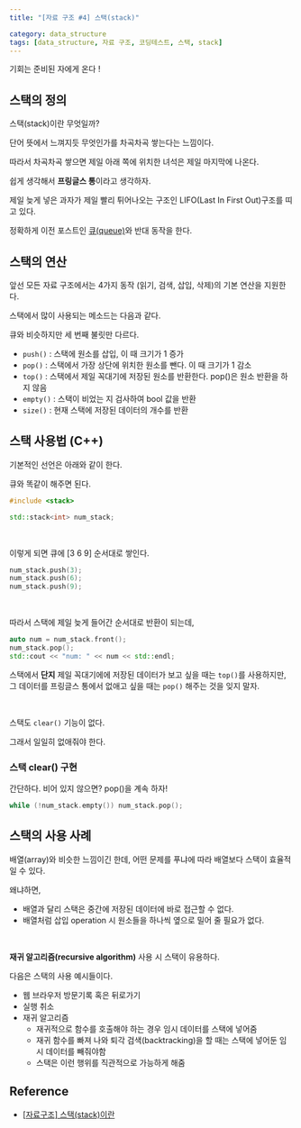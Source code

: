 ```yaml
---
title: "[자료 구조 #4] 스택(stack)"

category: data_structure
tags: [data_structure, 자료 구조, 코딩테스트, 스택, stack]
---
```


기회는 준비된 자에게 온다 !  

 

## 스택의 정의

스택(stack)이란 무엇일까?

단어 뜻에서 느껴지듯 무엇인가를 차곡차곡 쌓는다는 느낌이다.

따라서 차곡차곡 쌓으면 제일 아래 쪽에 위치한 녀석은 제일 마지막에 나온다.

쉽게 생각해서 **프링글스 통**이라고 생각하자.

제일 늦게 넣은 과자가 제일 빨리 튀어나오는 구조인 LIFO(Last In First Out)구조를 띠고 있다.

정확하게 이전 포스트인 [큐(queue)](https://bigbigpark.github.io/data_structure/queue/)와 반대 동작을 한다.



## 스택의 연산

앞선 모든 자료 구조에서는 4가지 동작 (읽기, 검색, 삽입, 삭제)의 기본 연산을 지원한다.

스택에서 많이 사용되는 메소드는 다음과 같다.

큐와 비슷하지만 세 번째 불릿만 다르다.

* `push()` : 스택에 원소를 삽입, 이 때 크기가 1 증가
* `pop()` : 스택에서 가장 상단에 위치한 원소를 뺀다. 이 때 크기가 1 감소
* `top()` : 스택에서 제일 꼭대기에 저장된 원소를 반환한다. pop()은 원소 반환을 하지 않음
* `empty()` : 스택이 비었는 지 검사하여 bool 값을 반환
* `size()` : 현재 스택에 저장된 데이터의 개수를 반환



## 스택 사용법 (C++)

기본적인 선언은 아래와 같이 한다.

큐와 똑같이 해주면 된다.

~~~c++
#include <stack>

std::stack<int> num_stack;
~~~

<br/>

이렇게 되면 큐에 [3 6 9] 순서대로 쌓인다.

~~~c++
num_stack.push(3);
num_stack.push(6);
num_stack.push(9);
~~~

<br/>

따라서 스택에 제일 늦게 들어간 순서대로 반환이 되는데,

~~~c++
auto num = num_stack.front();
num_stack.pop();
std::cout << "num: " << num << std::endl;
~~~

스택에서 **단지** 제일 꼭대기에에 저장된 데이터가 보고 싶을 때는 `top()`를 사용하지만, 그 데이터를 프링글스 통에서 없애고 싶을 때는 `pop()` 해주는 것을 잊지 말자.

<br/>

스택도 `clear()` 기능이 없다.

그래서 일일히 없애줘야 한다.

### 스택 clear() 구현

간단하다. 비어 있지 않으면? pop()을 계속 하자!

~~~c++
while (!num_stack.empty()) num_stack.pop();
~~~



## 스택의 사용 사례

배열(array)와 비슷한 느낌이긴 한데, 어떤 문제를 푸냐에 따라 배열보다 스택이 효율적일 수 있다.

왜냐하면,

* 배열과 달리 스택은 중간에 저장된 데이터에 바로 접근할 수 없다.
* 배열처럼 삽입 operation 시 원소들을 하나씩 옆으로 밀어 줄 필요가 없다.

<br/>

**재귀 알고리즘(recursive algorithm)** 사용 시 스택이 유용하다.

다음은 스택의 사용 예시들이다.

* 웹 브라우저 방문기록 혹은 뒤로가기
* 실행 취소
* 재귀 알고리즘
  * 재귀적으로 함수를 호출해야 하는 경우 임시 데이터를 스택에 넣어줌
  * 재귀 함수를 빠져 나와 퇴각 검색(backtracking)을 할 때는 스택에 넣어둔 임시 데이터를 빼줘야함
  * 스택은 이런 행위를 직관적으로 가능하게 해줌





## Reference

* [[자료구조] 스택(stack)이란](https://gmlwjd9405.github.io/2018/08/03/data-structure-stack.html)